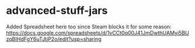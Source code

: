 # advanced-stuff-jars

Added Spreadsheet here too since Steam blocks it for some reason:
https://docs.google.com/spreadsheets/d/1vCCt0q00J41JmDwthUAMyi5BUzqBIHdFgY6uTJtjP2o/edit?usp=sharing
